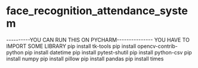 # face_recognition_attendance_system

----------YOU CAN RUN THIS ON PYCHARM---------------
YOU HAVE TO IMPORT SOME LIBRARY 
pip install tk-tools
pip install opencv-contrib-python
pip install datetime
pip install pytest-shutil
pip install python-csv
pip install numpy
pip install pillow 
pip install pandas
pip install times
